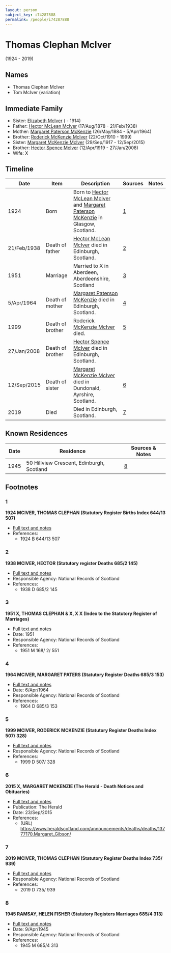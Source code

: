 ```yaml
---
layout: person
subject_key: i74287888
permalink: /people/i74287888
---
```


# Thomas Clephan McIver
(1924 - 2019)

## Names

* Thomas Clephan McIver
* Tom McIver (variation)

## Immediate Family

* Sister: [Elizabeth McIver](./@80366022@-elizabeth-mciver-b-d1914.md) ( - 1914)
* Father: [Hector McLean McIver](./@62168745@-hector-mclean-mciver-b1878-8-17-d1938-2-21.md) (17/Aug/1878 - 21/Feb/1938)
* Mother: [Margaret Paterson McKenzie](./@88610293@-margaret-paterson-mckenzie-b1884-5-26-d1964-4-5.md) (26/May/1884 - 5/Apr/1964)
* Brother: [Roderick McKenzie McIver](./@90830540@-roderick-mckenzie-mciver-b1910-10-22-d1999.md) (22/Oct/1910 - 1999)
* Sister: [Margaret McKenzie McIver](./@24380064@-margaret-mckenzie-mciver-b1917-9-29-d2015-9-12.md) (29/Sep/1917 - 12/Sep/2015)
* Brother: [Hector Spence McIver](./@34334364@-hector-spence-mciver-b1919-4-12-d2008-1-27.md) (12/Apr/1919 - 27/Jan/2008)
* Wife: X

## Timeline

Date | Item | Description | Sources | Notes
---|---|---|---|---
1924 | Born | Born to [Hector McLean McIver](./@62168745@-hector-mclean-mciver-b1878-8-17-d1938-2-21.md) and [Margaret Paterson McKenzie](./@88610293@-margaret-paterson-mckenzie-b1884-5-26-d1964-4-5.md) in Glasgow, Scotland. | [1](#1) | 
21/Feb/1938 | Death of father | [Hector McLean McIver](./@62168745@-hector-mclean-mciver-b1878-8-17-d1938-2-21.md) died in Edinburgh, Scotland. | [2](#2) | 
1951 | Marriage | Married to X in Aberdeen, Aberdeenshire, Scotland | [3](#3) | 
5/Apr/1964 | Death of mother | [Margaret Paterson McKenzie](./@88610293@-margaret-paterson-mckenzie-b1884-5-26-d1964-4-5.md) died in Edinburgh, Scotland. | [4](#4) | 
1999 | Death of brother | [Roderick McKenzie McIver](./@90830540@-roderick-mckenzie-mciver-b1910-10-22-d1999.md) died. | [5](#5) | 
27/Jan/2008 | Death of brother | [Hector Spence McIver](./@34334364@-hector-spence-mciver-b1919-4-12-d2008-1-27.md) died in Edinburgh, Scotland. |  | 
12/Sep/2015 | Death of sister | [Margaret McKenzie McIver](./@24380064@-margaret-mckenzie-mciver-b1917-9-29-d2015-9-12.md) died in Dundonald, Ayrshire, Scotland. | [6](#6) | 
2019 | Died | Died in Edinburgh, Scotland. | [7](#7) | 

## Known Residences

Date | Residence | Sources & Notes
---|---|---
1945 | 50 Hillview Crescent, Edinburgh, Scotland | [8](#8)

## Footnotes

### 1

**1924 MCIVER, THOMAS CLEPHAN (Statutory Register Births Index 644/13 507)**

* [Full text and notes](../sources/@3675766@-1924-mciver,-thomas-clephan-statutory-register-births-index-644-13-507-.md)
* References: 
  * 1924 B 644/13 507

### 2

**1938 MCIVER, HECTOR (Statutory register Deaths 685/2 145)**

* [Full text and notes](../sources/@21259320@-1938-mciver,-hector-statutory-register-deaths-685-2-145-.md)
* Responsible Agency: National Records of Scotland
* References: 
  * 1938 D 685/2 145

### 3

**1951 X, THOMAS CLEPHAN & X, X X (Index to the Statutory Register of Marriages)**

* [Full text and notes](../sources/@87080630@-1951-mciver,-thomas-clephan-&-lamb,-margaret-banner-index-to-the-statutory-register-of-marriages-.md)
* Date: 1951
* Responsible Agency: National Records of Scotland
* References: 
  * 1951 M 168/ 2/ 551

### 4

**1964 MCIVER, MARGARET PATERS (Statutory Register Deaths 685/3 153)**

* [Full text and notes](../sources/@13131704@-1964-mciver,-margaret-paters-statutory-register-deaths-685-3-153-.md)
* Date: 6/Apr/1964
* Responsible Agency: National Records of Scotland
* References: 
  * 1964 D 685/3 153

### 5

**1999 MCIVER, RODERICK MCKENZIE (Statutory Register Deaths Index 507/ 328)**

* [Full text and notes](../sources/@52038382@-1999-mciver,-roderick-mckenzie-statutory-register-deaths-index-507-328-.md)
* Responsible Agency: National Records of Scotland
* References: 
  * 1999 D 507/ 328

### 6

**2015 X, MARGARET MCKENZIE (The Herald - Death Notices and Obituaries)**

* [Full text and notes](../sources/@39254832@-2015-gibson,-margaret-mckenzie-the-herald-death-notices-and-obituaries-.md)
* Publication: The Herald
* Date: 23/Sep/2015
* References: 
  * (URL) https://www.heraldscotland.com/announcements/deaths/deaths/13777170.Margaret_Gibson/

### 7

**2019 MCIVER, THOMAS CLEPHAN (Statutory Register Deaths Index 735/ 939)**

* [Full text and notes](../sources/@15219197@-2019-mciver,-thomas-clephan-statutory-register-deaths-index-735-939-.md)
* Responsible Agency: National Records of Scotland
* References: 
  * 2019 D 735/ 939

### 8

**1945 RAMSAY, HELEN FISHER (Statutory Registers Marriages 685/4 313)**

* [Full text and notes](../sources/@23579852@-1945-ramsay,-helen-fisher-statutory-registers-marriages-685-4-313-.md)
* Date: 9/Apr/1945
* Responsible Agency: National Records of Scotland
* References: 
  * 1945 M 685/4 313

